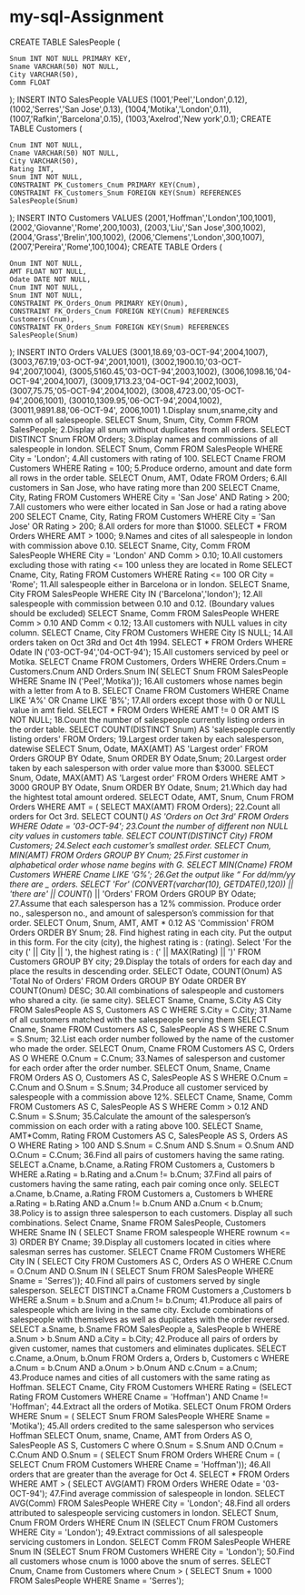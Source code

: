 # my-sql-Assignment
CREATE TABLE SalesPeople (

    Snum INT NOT NULL PRIMARY KEY,
    Sname VARCHAR(50) NOT NULL,
    City VARCHAR(50),
    Comm FLOAT
);
INSERT INTO SalesPeople
VALUES
    (1001,'Peel','London',0.12),
    (1002,'Serres','San Jose',0.13),
    (1004,'Motika','London',0.11),
    (1007,'Rafkin','Barcelona',0.15),
    (1003,'Axelrod','New york',0.1);
CREATE TABLE Customers (

    Cnum INT NOT NULL,
    Cname VARCHAR(50) NOT NULL,
    City VARCHAR(50),
    Rating INT,
    Snum INT NOT NULL,
    CONSTRAINT PK_Customers_Cnum PRIMARY KEY(Cnum),
    CONSTRAINT FK_Customers_Snum FOREIGN KEY(Snum) REFERENCES SalesPeople(Snum)
);
INSERT INTO Customers
VALUES 
    (2001,'Hoffman','London',100,1001),
    (2002,'Giovanne','Rome',200,1003),
    (2003,'Liu','San Jose',300,1002),
    (2004,'Grass','Brelin',100,1002),
    (2006,'Clemens','London',300,1007),
    (2007,'Pereira','Rome',100,1004);
CREATE TABLE Orders (

    Onum INT NOT NULL,
    AMT FLOAT NOT NULL,
    Odate DATE NOT NULL,
    Cnum INT NOT NULL,
    Snum INT NOT NULL,
    CONSTRAINT PK_Orders_Onum PRIMARY KEY(Onum),
    CONSTRAINT FK_Orders_Cnum FOREIGN KEY(Cnum) REFERENCES Customers(Cnum),
    CONSTRAINT FK_Orders_Snum FOREIGN KEY(Snum) REFERENCES SalesPeople(Snum)
);
INSERT INTO Orders 
VALUES
    (3001,18.69,'03-OCT-94',2004,1007),
    (3003,767.19,'03-OCT-94',2001,1001),
    (3002,1900.10,'03-OCT-94',2007,1004),
    (3005,5160.45,'03-OCT-94',2003,1002),
    (3006,1098.16,'04-OCT-94',2004,1007),
    (3009,1713.23,'04-OCT-94',2002,1003),
    (3007,75.75,'05-OCT-94',2004,1002),
    (3008,4723.00,'05-OCT-94',2006,1001),
    (30010,1309.95,'06-OCT-94',2004,1002),
    (30011,9891.88,'06-OCT-94', 2006,1001)
1.Display snum,sname,city and comm of all salespeople.
SELECT Snum, Snum, City, Comm
FROM SalesPeople;
2.Display all snum without duplicates from all orders.
SELECT DISTINCT Snum
FROM Orders;
3.Display names and commissions of all salespeople in london.
SELECT Snum, Comm
FROM SalesPeople
WHERE City = 'London';
4.All customers with rating of 100.
SELECT Cname 
FROM Customers
WHERE Rating = 100;
5.Produce orderno, amount and date form all rows in the order table.
SELECT Onum, AMT, Odate
FROM Orders;
6.All customers in San Jose, who have rating more than 200
SELECT Cname, City, Rating
FROM Customers
WHERE City = 'San Jose' AND Rating > 200;
7.All customers who were either located in San Jose or had a rating above 200
SELECT Cname, City, Rating
FROM Customers
WHERE City = 'San Jose' OR Rating > 200;
8.All orders for more than $1000.
SELECT *
FROM Orders
WHERE AMT > 1000;
9.Names and cites of all salespeople in london with commission above 0.10.
SELECT Sname, City, Comm
FROM SalesPeople
WHERE City = 'London' AND Comm > 0.10;
10.All customers excluding those with rating <= 100 unless they are located in Rome
SELECT Cname, City, Rating
FROM Customers
WHERE Rating <= 100 OR City = 'Rome';
11.All salespeople either in Barcelona or in london.
SELECT Sname, City
FROM SalesPeople
WHERE City IN ('Barcelona','london');
12.All salespeople with commission between 0.10 and 0.12. (Boundary values should be excluded)
SELECT Sname, Comm
FROM SalesPeople
WHERE Comm > 0.10 AND Comm < 0.12;
13.All customers with NULL values in city column.
SELECT Cname, City
FROM Customers
WHERE City IS NULL;
14.All orders taken on Oct 3Rd   and Oct 4th  1994.
SELECT *
FROM Orders
WHERE Odate IN ('03-OCT-94','04-OCT-94');
15.All customers serviced by peel or Motika.
SELECT Cname
FROM Customers, Orders
WHERE Orders.Cnum = Customers.Cnum 
AND Orders.Snum IN( SELECT Snum FROM SalesPeople WHERE Sname IN ('Peel','Motika'));
16.All customers whose names begin with a letter from A to B.
SELECT Cname
FROM Customers
WHERE Cname LIKE 'A%' OR Cname LIKE 'B%';
17.All orders except those with 0 or NULL value in amt field.
SELECT *
FROM Orders
WHERE AMT != 0 OR AMT IS NOT NULL;
18.Count the number of salespeople currently listing orders in the order table.
SELECT COUNT(DISTINCT Snum) AS 'salespeople currently listing orders'
FROM Orders;
19.Largest order taken by each salesperson, datewise
SELECT Snum, Odate, MAX(AMT) AS 'Largest order'
FROM Orders
GROUP BY Odate, Snum
ORDER BY Odate,Snum;
20.Largest order taken by each salesperson with order value more than $3000.
SELECT Snum, Odate, MAX(AMT) AS 'Largest order'
FROM Orders
WHERE AMT > 3000
GROUP BY Odate, Snum
ORDER BY Odate, Snum;
21.Which day had the hightest total amount ordered.
SELECT Odate, AMT, Snum, Cnum
FROM Orders
WHERE AMT = ( SELECT MAX(AMT) FROM Orders);
22.Count all orders for Oct 3rd.
SELECT COUNT(*) AS 'Orders on Oct 3rd'
FROM Orders
WHERE Odate = '03-OCT-94';
23.Count the number of different non NULL city values in customers table.
SELECT COUNT(DISTINCT City)
FROM Customers;
24.Select each customer’s smallest order.
SELECT Cnum, MIN(AMT)
FROM Orders
GROUP BY Cnum;
25.First customer in alphabetical order whose name begins with G.
SELECT MIN(Cname)
FROM Customers
WHERE Cname LIKE 'G%';
26.Get the output like “ For dd/mm/yy there are _ orders.
SELECT 'For'  (CONVERT(varchar(10), GETDATE(),120)) || 'there are' || COUNT(*) || 'Orders'
FROM Orders
GROUP BY Odate;
27.Assume that each salesperson has a 12% commission. Produce order no., salesperson no., 
and amount of salesperson’s commission for that order.
SELECT Onum, Snum, AMT, AMT * 0.12 AS 'Commission'
FROM Orders
ORDER BY Snum;
28. Find highest rating in each city. Put the output in this form. For the city (city), 
the highest rating is : (rating).
Select 'For the city (' || City || '), the highest rating is : (' || MAX(Rating) || ')'
FROM Customers
GROUP BY city;
29.Display the totals of orders for each day and place the results in descending order.
SELECT Odate, COUNT(Onum) AS 'Total No of Orders'
FROM Orders
GROUP BY Odate
ORDER BY COUNT(Onum) DESC;
30.All combinations of salespeople and customers who shared a city. (ie same city).
SELECT Sname, Cname, S.City AS City
FROM SalesPeople AS S, Customers AS C
WHERE S.City = C.City;
31.Name of all customers matched with the salespeople serving them
SELECT Cname, Sname 
FROM Customers AS C, SalesPeople AS S
WHERE C.Snum = S.Snum;
32.List each order number followed by the name of the customer who made the order.
SELECT Onum, Cname
FROM Customers AS C, Orders AS O
WHERE O.Cnum = C.Cnum;
33.Names of salesperson and customer for each order after the order number.
SELECT Onum, Sname, Cname
FROM Orders AS O, Customers AS C, SalesPeople AS S
WHERE O.Cnum = C.Cnum and O.Snum = S.Snum;
34.Produce all customer serviced by salespeople with a commission above 12%.
SELECT Cname, Sname, Comm
FROM Customers AS C, SalesPeople AS S
WHERE Comm > 0.12 AND C.Snum = S.Snum;
35.Calculate the amount of the salesperson’s commission on each order with a rating above 100.
SELECT Sname, AMT*Comm, Rating
FROM Customers AS C, SalesPeople AS S, Orders AS O
WHERE Rating > 100 AND 
        S.Snum = C.Snum AND 
        S.Snum = O.Snum AND 
        O.Cnum = C.Cnum;
36.Find all pairs of customers having the same rating.
SELECT a.Cname, b.Cname, a.Rating
FROM Customers a, Customers b
WHERE a.Rating = b.Rating and a.Cnum != b.Cnum;
37.Find all pairs of customers having the same rating, each pair coming once only.
SELECT a.Cname, b.Cname, a.Rating
FROM Customers a, Customers b
WHERE a.Rating = b.Rating AND a.Cnum != b.Cnum AND a.Cnum < b.Cnum;
38.Policy is to assign three salesperson to each customers. Display all such combinations.
Select Cname, Sname
FROM SalesPeople, Customers
WHERE Sname IN  ( SELECT Sname FROM salespeople WHERE rownum <= 3)
ORDER BY Cname;
39.Display all customers located in cities where salesman serres has customer.
SELECT Cname
FROM Customers
WHERE City IN ( SELECT City FROM Customers AS C, Orders AS O
                WHERE C.Cnum = O.Cnum AND 
                    O.Snum IN ( SELECT Snum FROM SalesPeople 
                                WHERE Sname = 'Serres'));
40.Find all pairs of customers served by single salesperson.
SELECT DISTINCT a.Cname
FROM Customers a ,Customers b
WHERE a.Snum = b.Snum and a.Cnum != b.Cnum;
41.Produce all pairs of salespeople which are living in the same city. 
Exclude combinations of salespeople with themselves as well as duplicates with the order reversed.
SELECT a.Sname, b.Sname
FROM SalesPeople a, SalesPeople b
WHERE a.Snum > b.Snum AND a.City = b.City;
42.Produce all pairs of orders by given customer, names that customers and eliminates duplicates.
SELECT c.Cname, a.Onum, b.Onum
FROM Orders a, Orders b, Customers c
WHERE a.Cnum = b.Cnum AND 
        a.Onum > b.Onum AND 
        c.Cnum = a.Cnum;
43.Produce names and cities of all customers with the same rating as Hoffman.
SELECT Cname, City
FROM Customers
WHERE Rating = (SELECT Rating FROM Customers WHERE Cname = 'Hoffman') AND Cname != 'Hoffman';
44.Extract all the orders of Motika.
SELECT Onum
FROM Orders
WHERE Snum = ( SELECT Snum FROM SalesPeople WHERE Sname = 'Motika');
45.All orders credited to the same salesperson who services Hoffman
SELECT Onum, sname, Cname, AMT
from Orders AS O, SalesPeople AS S, Customers C
where O.Snum = S.Snum AND O.Cnum = C.Cnum AND
          O.Snum = ( SELECT Snum FROM Orders
                        WHERE Cnum = ( SELECT Cnum FROM Customers
                                        WHERE Cname = 'Hoffman'));
46.All orders that are greater than the average for Oct 4.
SELECT *
FROM Orders
WHERE AMT > ( SELECT AVG(AMT) FROM Orders
                WHERE Odate = '03-OCT-94');
47.Find average commission of salespeople in london.
SELECT AVG(Comm)
FROM SalesPeople
WHERE City = 'London';
48.Find all orders attributed to salespeople servicing customers in london.
SELECT Snum, Cnum
FROM Orders
WHERE Cnum IN (SELECT Cnum FROM Customers WHERE City = 'London');
49.Extract commissions of all salespeople servicing customers in London.
SELECT Comm
FROM SalesPeople
WHERE Snum IN (SELECT Snum FROM Customers WHERE City = 'London');
50.Find all customers whose cnum is 1000 above the snum of serres.
SELECT Cnum, Cname from Customers
where Cnum > ( SELECT Snum + 1000
                FROM SalesPeople
                WHERE Sname = 'Serres');
